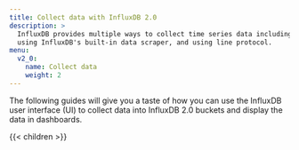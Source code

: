 ```yaml
---
title: Collect data with InfluxDB 2.0
description: >
  InfluxDB provides multiple ways to collect time series data including using Telegraf,
  using InfluxDB's built-in data scraper, and using line protocol.
menu:
  v2_0:
    name: Collect data
    weight: 2
---
```


The following guides will give you a taste of how you can use the InfluxDB user
interface (UI) to collect data into InfluxDB 2.0 buckets and display the data
in dashboards.

{{< children >}}
